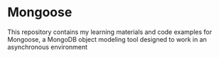 # Mongoose

This repository contains my learning materials and code examples for Mongoose, a MongoDB object modeling tool designed to work in an asynchronous environment
